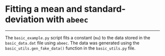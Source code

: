 # Fitting a mean and standard-deviation with `abeec`
-----------------------------------------------------

The `basic_example.py` script fits a constant (`mu`) to the data stored in the `basic_data.dat` file using `abeec`.
The data was generated using the `basic_utils.gen_fake_data()` function in the `basic_utils.py` file. 
